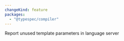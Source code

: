 ```yaml
---
changeKind: feature
packages:
  - "@typespec/compiler"
---
```


Report unused template parameters in language server
